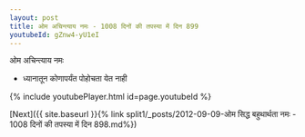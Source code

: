 ```yaml
---
layout: post
title: ओम अचिन्त्याय नमः - 1008 दिनों की तपस्या में दिन 899
youtubeId: gZnw4-yU1eI
---
```

 
 
 ओम अचिन्त्याय नमः  
 
 -  ध्यानातून कोणापर्यंत पोहोचता येत नाही 
 
  
 
  
 
 
 
 
 
 


{% include youtubePlayer.html id=page.youtubeId %}
 
[Next]({{ site.baseurl }}{% link  split1/_posts/2012-09-09-ओम सिद्ध बहुथार्थता नमः - 1008 दिनों की तपस्या में दिन 898.md%})
 
